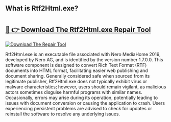 ## What is Rtf2Html.exe? 

# <h2><a href="https://exedetect.com/download.php?Rtf2Html.exe">🔗 👉 Download The Rtf2Html.exe Repair Tool</a></h2>

[![Download The Repair Tool](https://exedetect.com/download-button.jpg)](https://exedetect.com/download.php?Rtf2Html.exe)

Rtf2Html.exe is an executable file associated with Nero MediaHome 2019, developed by Nero AG, and is identified by the version number 1.7.0.0. This software component is designed to convert Rich Text Format (RTF) documents into HTML format, facilitating easier web publishing and document sharing. Generally considered safe when sourced from its legitimate publisher, Rtf2Html.exe does not typically exhibit virus or malware characteristics; however, users should remain vigilant, as malicious actors sometimes disguise harmful programs with similar names. Occasionally, errors may arise during its operation, potentially leading to issues with document conversion or causing the application to crash. Users experiencing persistent problems are advised to check for updates or reinstall the software to resolve any underlying issues.